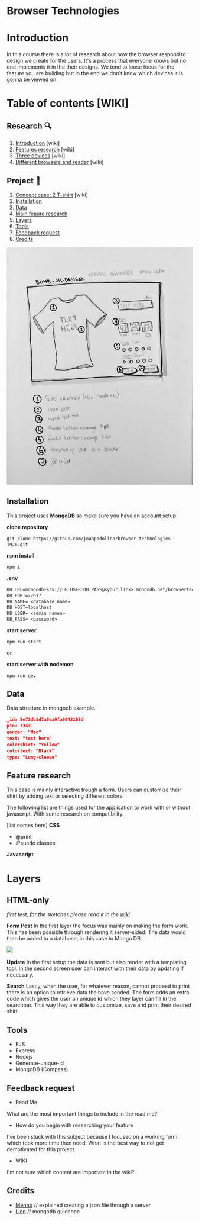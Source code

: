 # Browser Technologies

# Introduction

In this course there is a lot of research about how the browser respond to design we create for the users. It's a process that everyone knows but no one implements it in the their designs. We tend to loose focus for the feature you are building but in the end we don't know which devices it is gonna be viewed on.

# Table of contents [WIKI]

## Research 🔍 
1. [Introduction](#introduction) [wiki]
1. [Features research](https://github.com/joanpadolina/browser-technologies-1920/wiki/Features) [wiki]
1. [Three devices](https://github.com/joanpadolina/browser-technologies-1920/wiki/Three-devices) [wiki]
1. [Different browsers and reader](https://github.com/joanpadolina/browser-technologies-1920/wiki/Different-Browser) [wiki]

## Project 🎨 
1. [Concept case: 2 T-shirt](https://github.com/joanpadolina/browser-technologies-1920/wiki/Concept-case-2:-T-shirt-Design) [wiki]
1. [Installation](#installation) 
1. [Data](#data)
1. [Main feaure research](#feature-research)
1. [Layers](#layers)
1. [Tools](#tools)
1. [Feedback request](#feedback-request)
1. [Credits](#credits)

<img src="readme assets/sketch 1.jpeg">

## Installation


This project uses __[MongoDB](https://www.mongodb.com/)__ so make sure you have an account setup.



__clone repository__
```
git clone https://github.com/joanpadolina/browser-technologies-1920.git
```

__npm install__

```
npm i
```

__.env__

```env
DB_URL=mongodb+srv://DB_USER:DB_PASS@<your_link>.mongodb.net/browsertech
DB_PORT=27017
DB_NAME= <database name>
DB_HOST=localhost
DB_USER= <admin namen>
DB_PASS= <password>
```

__start server__
```
npm run start 
```
or

__start server with nodemon__
```
npm run dev
```

## Data

Data structure in mongodb example.

```json
_id: 5e73db1d7a5ea9fa90421b7d
pin: 7343
gender: "Men"
text: "text here"
colorshirt: "Yellow"
colortext: "Black"
type: "Long-sleeve"

```
## Feature research

This case is mainly interactive trough a form. Users can customize their shirt by adding text or selecting different colors.

The following list are things used for the application to work with or without javascript. With some research on compatibility.

[list comes here]
__CSS__

* @print 
* :Psuedo classes


__Javascript__


# Layers


## HTML-only

*first test, for the sketches please read it in the [wiki](https://github.com/joanpadolina/browser-technologies-1920/wiki/Concept-case-2:-T-shirt-Design)* 

__Form Post__
In the first layer the focus was mainly on making the form work. This has been possible through rendering it server-sided. The data would then be added to a database, in this case to Mongo DB.

<img src="readme assets/screens/html_mongodb.gif">

__Update__
In the first setup the data is sent but also render with a templating tool. In the second screen user can interact with their data by updating if necessary.

__Search__
Lastly, when the user, for whatever reason, cannot proceed to print there is an option to retrieve data the have sended. The form adds an extra code which gives the user an unique **id** which they layer can fill in the searchbar. This way they are able to customize, save and print their desired shirt.

## Tools

* EJS
* Express
* Nodejs
* Generate-unique-id
* MongoDB (Compass)

## Feedback request


* Read Me

What are the most important things to include in the read me?

* How do you begin with researching your feature

I've been stuck with this subject because I focused on a working form which took more time then need. What is the best way to not get demotivated for this project. 

* WIKI

I'm not sure which content are important in the wiki? 


## Credits
* [Menno](https://github.com/Mennauu) // explained creating a json file through a server
* [Lien](https://github.com/nlvo) // mongodb guidance
